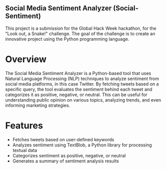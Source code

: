 ## Social Media Sentiment Analyzer (Social-Sentiment)

This project is a submission for the Global Hack Week hackathon, for the "Look out, a Snake!" challenge. The goal of the challenge is to create an innovative project using the Python programming language.
# Overview

The Social Media Sentiment Analyzer is a Python-based tool that uses Natural Language Processing (NLP) techniques to analyze sentiment from social media platforms, in this case Twitter. By fetching tweets based on a specific query, the tool evaluates the sentiment behind each tweet and categorizes it as positive, negative, or neutral. This can be useful for understanding public opinion on various topics, analyzing trends, and even informing marketing strategies.
# Features
- Fetches tweets based on user-defined keywords
- Analyzes sentiment using TextBlob, a Python library for processing textual data
- Categorizes sentiment as positive, negative, or neutral
- Generates a summary of sentiment analysis results

